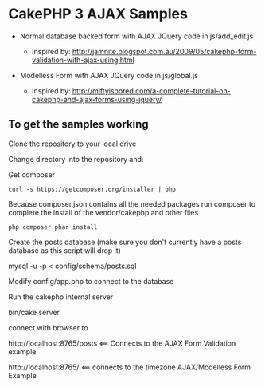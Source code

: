 # CakePHP 3 AJAX Samples

* Normal database backed form with AJAX JQuery code in js/add_edit.js
   	* Inspired by: http://jamnite.blogspot.com.au/2009/05/cakephp-form-validation-with-ajax-using.html

* Modelless Form with AJAX JQuery code in js/global.js
	* Inspired by: http://miftyisbored.com/a-complete-tutorial-on-cakephp-and-ajax-forms-using-jquery/ 

## To get the samples working

Clone the repository to your local drive

Change directory into the repository and:

Get composer

	curl -s https://getcomposer.org/installer | php

Because composer.json contains all the needed packages run composer to complete the install of the vendor/cakephp and other files

	php composer.phar install

Create the posts database (make sure you don't currently have a posts database as this script will drop it)

mysql -u<username> -p < config/schema/posts.sql

Modify config/app.php to connect to the database

Run the cakephp internal server

bin/cake server

connect with browser to 

http://localhost:8765/posts <== Connects to the AJAX Form Validation example

http://localhost:8765/ <== connects to the timezone AJAX/Modelless Form Example
